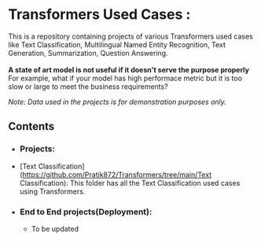 # Transformers Used Cases : 
This is a repository containing projects of various Transformers used cases like Text Classification, Multilingual Named Entity Recognition, Text Generation, Summarization, Question Answering. <br><br>
<b>A state of art model is not useful if it doesn't serve the purpose properly</b><br>
For example, what if your model has high performace metric but it is too slow or large to meet the business requirements?

_Note: Data used in the projects is for demonstration purposes only._

## Contents

- ### Projects:

- [Text Classification](https://github.com/Pratik872/Transformers/tree/main/Text Classification): This folder has all the Text Classification used cases using Transformers.





- ### End to End projects(Deployment):

	- To be updated

